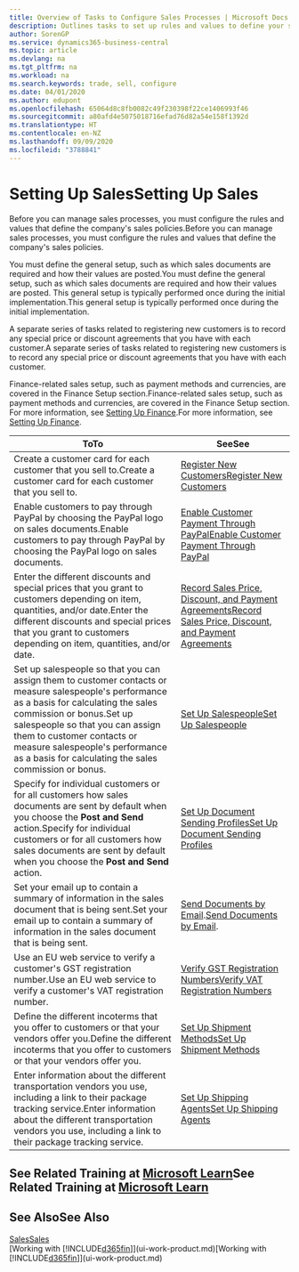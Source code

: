 ```yaml
---
title: Overview of Tasks to Configure Sales Processes | Microsoft Docs
description: Outlines tasks to set up rules and values to define your sales policies and processes.
author: SorenGP
ms.service: dynamics365-business-central
ms.topic: article
ms.devlang: na
ms.tgt_pltfrm: na
ms.workload: na
ms.search.keywords: trade, sell, configure
ms.date: 04/01/2020
ms.author: edupont
ms.openlocfilehash: 65064d8c8fb0082c49f230398f22ce1406993f46
ms.sourcegitcommit: a80afd4e5075018716efad76d82a54e158f1392d
ms.translationtype: HT
ms.contentlocale: en-NZ
ms.lasthandoff: 09/09/2020
ms.locfileid: "3788841"
---
```

# <a name="setting-up-sales"></a><span data-ttu-id="1cec3-103">Setting Up Sales</span><span class="sxs-lookup"><span data-stu-id="1cec3-103">Setting Up Sales</span></span>
<span data-ttu-id="1cec3-104">Before you can manage sales processes, you must configure the rules and values that define the company's sales policies.</span><span class="sxs-lookup"><span data-stu-id="1cec3-104">Before you can manage sales processes, you must configure the rules and values that define the company's sales policies.</span></span>

<span data-ttu-id="1cec3-105">You must define the general setup, such as which sales documents are required and how their values are posted.</span><span class="sxs-lookup"><span data-stu-id="1cec3-105">You must define the general setup, such as which sales documents are required and how their values are posted.</span></span> <span data-ttu-id="1cec3-106">This general setup is typically performed once during the initial implementation.</span><span class="sxs-lookup"><span data-stu-id="1cec3-106">This general setup is typically performed once during the initial implementation.</span></span>

<span data-ttu-id="1cec3-107">A separate series of tasks related to registering new customers is to record any special price or discount agreements that you have with each customer.</span><span class="sxs-lookup"><span data-stu-id="1cec3-107">A separate series of tasks related to registering new customers is to record any special price or discount agreements that you have with each customer.</span></span>

<span data-ttu-id="1cec3-108">Finance-related sales setup, such as payment methods and currencies, are covered in the Finance Setup section.</span><span class="sxs-lookup"><span data-stu-id="1cec3-108">Finance-related sales setup, such as payment methods and currencies, are covered in the Finance Setup section.</span></span> <span data-ttu-id="1cec3-109">For more information, see [Setting Up Finance](finance-setup-finance.md).</span><span class="sxs-lookup"><span data-stu-id="1cec3-109">For more information, see [Setting Up Finance](finance-setup-finance.md).</span></span>

| <span data-ttu-id="1cec3-110">To</span><span class="sxs-lookup"><span data-stu-id="1cec3-110">To</span></span> | <span data-ttu-id="1cec3-111">See</span><span class="sxs-lookup"><span data-stu-id="1cec3-111">See</span></span> |
| --- | --- |
| <span data-ttu-id="1cec3-112">Create a customer card for each customer that you sell to.</span><span class="sxs-lookup"><span data-stu-id="1cec3-112">Create a customer card for each customer that you sell to.</span></span> |[<span data-ttu-id="1cec3-113">Register New Customers</span><span class="sxs-lookup"><span data-stu-id="1cec3-113">Register New Customers</span></span>](sales-how-register-new-customers.md) |
| <span data-ttu-id="1cec3-114">Enable customers to pay through PayPal by choosing the PayPal logo on sales documents.</span><span class="sxs-lookup"><span data-stu-id="1cec3-114">Enable customers to pay through PayPal by choosing the PayPal logo on sales documents.</span></span> |[<span data-ttu-id="1cec3-115">Enable Customer Payment Through PayPal</span><span class="sxs-lookup"><span data-stu-id="1cec3-115">Enable Customer Payment Through PayPal</span></span>](sales-how-enable-payment-service-extensions.md) |
| <span data-ttu-id="1cec3-116">Enter the different discounts and special prices that you grant to customers depending on item, quantities, and/or date.</span><span class="sxs-lookup"><span data-stu-id="1cec3-116">Enter the different discounts and special prices that you grant to customers depending on item, quantities, and/or date.</span></span> |[<span data-ttu-id="1cec3-117">Record Sales Price, Discount, and Payment Agreements</span><span class="sxs-lookup"><span data-stu-id="1cec3-117">Record Sales Price, Discount, and Payment Agreements</span></span>](sales-how-record-sales-price-discount-payment-agreements.md) |
| <span data-ttu-id="1cec3-118">Set up salespeople so that you can assign them to customer contacts or measure salespeople's performance as a basis for calculating the sales commission or bonus.</span><span class="sxs-lookup"><span data-stu-id="1cec3-118">Set up salespeople so that you can assign them to customer contacts or measure salespeople's performance as a basis for calculating the sales commission or bonus.</span></span> |[<span data-ttu-id="1cec3-119">Set Up Salespeople</span><span class="sxs-lookup"><span data-stu-id="1cec3-119">Set Up Salespeople</span></span>](sales-how-setup-salespeople.md) |
| <span data-ttu-id="1cec3-120">Specify for individual customers or for all customers how sales documents are sent by default when you choose the **Post and Send** action.</span><span class="sxs-lookup"><span data-stu-id="1cec3-120">Specify for individual customers or for all customers how sales documents are sent by default when you choose the **Post and Send** action.</span></span> |[<span data-ttu-id="1cec3-121">Set Up Document Sending Profiles</span><span class="sxs-lookup"><span data-stu-id="1cec3-121">Set Up Document Sending Profiles</span></span>](sales-how-setup-document-send-profiles.md) |
| <span data-ttu-id="1cec3-122">Set your email up to contain a summary of information in the sales document that is being sent.</span><span class="sxs-lookup"><span data-stu-id="1cec3-122">Set your email up to contain a summary of information in the sales document that is being sent.</span></span> |<span data-ttu-id="1cec3-123">[Send Documents by Email](ui-how-send-documents-email.md).</span><span class="sxs-lookup"><span data-stu-id="1cec3-123">[Send Documents by Email](ui-how-send-documents-email.md).</span></span> |
|<span data-ttu-id="1cec3-124">Use an EU web service to verify a customer's GST registration number.</span><span class="sxs-lookup"><span data-stu-id="1cec3-124">Use an EU web service to verify a customer's VAT registration number.</span></span>|[<span data-ttu-id="1cec3-125">Verify GST Registration Numbers</span><span class="sxs-lookup"><span data-stu-id="1cec3-125">Verify VAT Registration Numbers</span></span>](finance-setup-vat.md)|
|<span data-ttu-id="1cec3-126">Define the different incoterms that you offer to customers or that your vendors offer you.</span><span class="sxs-lookup"><span data-stu-id="1cec3-126">Define the different incoterms that you offer to customers or that your vendors offer you.</span></span>|[<span data-ttu-id="1cec3-127">Set Up Shipment Methods</span><span class="sxs-lookup"><span data-stu-id="1cec3-127">Set Up Shipment Methods</span></span>](sales-how-set-up-shipment-methods.md)|
|<span data-ttu-id="1cec3-128">Enter information about the different transportation vendors you use, including a link to their package tracking service.</span><span class="sxs-lookup"><span data-stu-id="1cec3-128">Enter information about the different transportation vendors you use, including a link to their package tracking service.</span></span>|[<span data-ttu-id="1cec3-129">Set Up Shipping Agents</span><span class="sxs-lookup"><span data-stu-id="1cec3-129">Set Up Shipping Agents</span></span>](sales-how-to-set-up-shipping-agents.md)|

## <a name="see-related-training-at-microsoft-learn"></a><span data-ttu-id="1cec3-130">See Related Training at [Microsoft Learn](/learn/paths/trade-get-started-dynamics-365-business-central/)</span><span class="sxs-lookup"><span data-stu-id="1cec3-130">See Related Training at [Microsoft Learn](/learn/paths/trade-get-started-dynamics-365-business-central/)</span></span>

## <a name="see-also"></a><span data-ttu-id="1cec3-131">See Also</span><span class="sxs-lookup"><span data-stu-id="1cec3-131">See Also</span></span>
[<span data-ttu-id="1cec3-132">Sales</span><span class="sxs-lookup"><span data-stu-id="1cec3-132">Sales</span></span>](sales-manage-sales.md)  
<span data-ttu-id="1cec3-133">[Working with [!INCLUDE[d365fin](includes/d365fin_md.md)]](ui-work-product.md)</span><span class="sxs-lookup"><span data-stu-id="1cec3-133">[Working with [!INCLUDE[d365fin](includes/d365fin_md.md)]](ui-work-product.md)</span></span>
